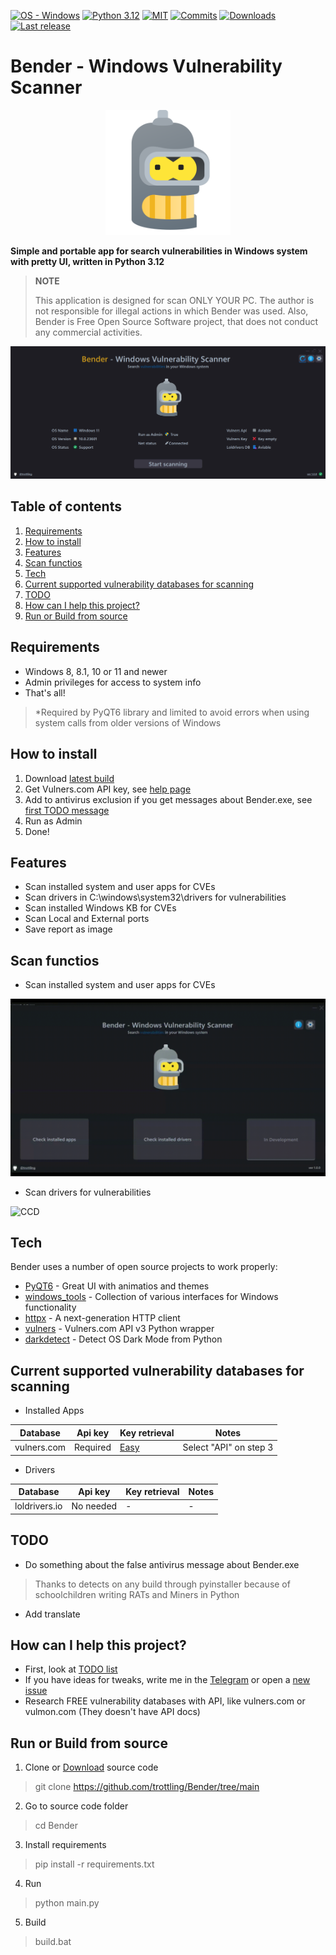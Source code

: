 [![OS - Windows](https://img.shields.io/badge/OS-Windows-blue?logo=windows&logoColor=white)](https://www.microsoft.com/")
[![Python 3.12](https://img.shields.io/badge/python-3.12-blue.svg)](https://www.python.org/downloads/)
[![MIT](https://img.shields.io/github/license/trottling/Bender)](https://github.com/trottling/Bender?tab=MIT-1-ov-file#)
[![Commits](https://img.shields.io/github/commit-activity/m/trottling/Bender)](https://github.com/trottling/Bender/commits/main/)
[![Downloads](https://img.shields.io/github/downloads/trottling/Bender/total)](https://github.com/trottling/Bender/releases/latest)
[![Last release](https://img.shields.io/github/v/release/trottling/Bender)](https://github.com/trottling/Bender/releases/latest)

# Bender - Windows Vulnerability Scanner

<div align="center">
  <img src="https://raw.githubusercontent.com/trottling/Bender/main/media/bender.png" width="200"/>
</div>

**Simple and portable app for search vulnerabilities in Windows system with pretty UI, written in Python 3.12**
> **NOTE**
>  
> This application is designed for scan ONLY YOUR PC. The author is not responsible for illegal actions in which Bender was used.
> Also, Bender is Free Open Source Software project, that does not conduct any commercial activities. 

![START](https://raw.githubusercontent.com/trottling/Bender/main/media/start.png)

## Table of contents
1. [Requirements](https://github.com/trottling/Bender?tab=readme-ov-file#requirements)
2. [How to install](https://github.com/trottling/Bender?tab=readme-ov-file#how-to-install)
3. [Features](https://github.com/trottling/Bender?tab=readme-ov-file#features)
4. [Scan functios](https://github.com/trottling/Bender?tab=readme-ov-file#scan-functios)
5. [Tech](https://github.com/trottling/Bender?tab=readme-ov-file#tech)
6. [Current supported vulnerability databases for scanning](https://github.com/trottling/Bender?tab=readme-ov-file#current-supported-vulnerability-databases-for-scanning)
7. [TODO](https://github.com/trottling/Bender?tab=readme-ov-file#todo)
8. [How can I help this project?](https://github.com/trottling/Bender?tab=readme-ov-file#how-can-i-help-this-project)
9. [Run or Build from source](https://github.com/trottling/Bender/edit/main/README.md#run-or-build-from-source)

## Requirements
- Windows 8, 8.1, 10 or 11 and newer
- Admin privileges for access to system info
- That's all!  
> *Required by PyQT6 library and limited to avoid errors when using system calls from older versions of Windows

## How to install
1. Download [latest build](https://github.com/trottling/Bender/releases/latest)
2. Get Vulners.com API key, see [help page](https://github.com/trottling/Bender/blob/main/VULNERS-API-KEY-HELP.md)
3. Add to antivirus exclusion if you get messages about Bender.exe, see [first TODO message](https://github.com/trottling/Bender#todo)
4. Run as Admin
5. Done!


## Features

- Scan installed system and user apps for CVEs
- Scan drivers in C:\windows\system32\drivers for vulnerabilities
- Scan installed Windows KB for CVEs
- Scan Local and External ports
- Save report as image

## Scan functios
- Scan installed system and user apps for CVEs

![CIA](https://github.com/trottling/Bender/blob/main/media/CIA.gif?raw=true)

- Scan drivers for vulnerabilities

![CCD](https://github.com/trottling/Bender/blob/main/media/CCD.gif?raw=true)


## Tech

Bender uses a number of open source projects to work properly:

- [PyQT6] - Great UI with animatios and themes
- [windows_tools] - Collection of various interfaces for Windows functionality
- [httpx] - A next-generation HTTP client
- [vulners] - Vulners.com API v3 Python wrapper
- [darkdetect] - Detect OS Dark Mode from Python

## Current supported vulnerability databases for scanning

- Installed Apps
  
| Database | Api key | Key retrieval | Notes |
| ------ | ------ | ------ | ------ |
| vulners.com | Required | [Easy](https://vulners.com/docs/apikey/) | Select "API" on step 3 | 

- Drivers
  
| Database | Api key | Key retrieval | Notes |
| ------ | ------ | ------ | ------ |
| loldrivers.io | No needed | - | - |

## TODO
- Do something about the false antivirus message about Bender.exe
> Thanks to detects on any build through pyinstaller because of schoolchildren writing RATs and Miners in Python
- Add translate

## How can I help this project?
- First, look at [TODO list](https://github.com/trottling/Bender/tree/main#todo)
- If you have ideas for tweaks, write me in the [Telegram](https://t.me/trottling) or open a [new issue](https://github.com/trottling/Bender/issues/new/choose)
- Research FREE vulnerability databases with API, like vulners.com or vulmon.com (They doesn't have API docs)

## Run or Build from source
1. Clone or [Download](https://github.com/trottling/Bender/archive/refs/heads/main.zip) source code
> git clone https://github.com/trottling/Bender/tree/main
2. Go to source code folder
> cd Bender
3. Install requirements
> pip install -r requirements.txt
4. Run
> python main.py
5. Build
> build.bat

[//]: # (These are reference links used in the body of this note and get stripped out when the markdown processor does its job. There is no need to format nicely because it shouldn't be seen. Thanks SO - http://stackoverflow.com/questions/4823468/store-comments-in-markdown-syntax)
    
   [PyQT6]: <https://doc.qt.io/qtforpython-6/>
   [windows_tools]: <https://github.com/netinvent/windows_tools>
   [httpx]: <https://www.python-httpx.org/>
   [vulners]: <https://pypi.org/project/vulners/>
   [darkdetect]: <https://github.com/albertosottile/darkdetect>

